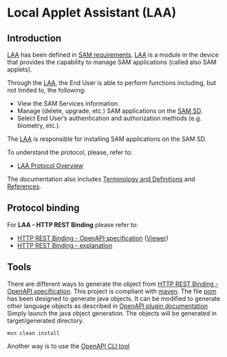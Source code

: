 Local Applet Assistant (LAA)
========

Introduction
------------
[LAA](doc/LAA__Terminology_And_Definitions.md#LAA) has been defined in [SAM requirements](doc/LAA__References.md#SAMREQ).
[LAA](doc/LAA__Terminology_And_Definitions.md#LAA) is a module in the device that provides the capability to manage SAM applications (called also SAM applets).

Through the [LAA](doc/LAA__Terminology_And_Definitions.md#LAA), the End User is able to perform functions including, but not limited to, the following:
* View the SAM Services information.
* Manage (delete, upgrade, etc.) SAM applications on the [SAM SD](doc/LAA__Terminology_And_Definitions.md#SAMSD).
* Select End User’s authentication and authorization methods (e.g. biometry, etc.).

The [LAA](doc/LAA__Terminology_And_Definitions.md#LAA) is responsible for installing SAM applications on the SAM SD. 

To understand the protocol, please, refer to:

* [LAA Protocol Overview](doc/LAA__Overview.md)

The documentation also includes [Terminology and Definitions](doc/LAA__Terminology_And_Definitions.md) and
[References](doc/LAA__References.md).

Protocol binding
----------------

For **LAA - HTTP REST Binding** please refer to:

* [HTTP REST Binding - OpenAPI specification](spec/gpseram.yaml) ([Viewer](https://slegouix.github.io/SERAM/))
* [HTTP REST Binding - explanation](doc/LAA__HTTP_REST_Binding.md)

Tools
----------------

There are different ways to generate the object from [HTTP REST Binding - OpenAPI specification](spec/laa.yaml).
This project is compliant with [maven](https://maven.apache.org/). The file [pom](pom.xml) has been designed to generate java objects. 
It can be modified to generate other language objects as described in [OpenAPI plugin documentation](https://openapi-generator.tech/docs/plugins/)
Simply launch the java object generation. The objects will be generated in target/generated directory.     
```batch
mvn clean install
```

Another way is to use the [OpenAPI CLI tool](https://openapi-generator.tech/docs/installation)